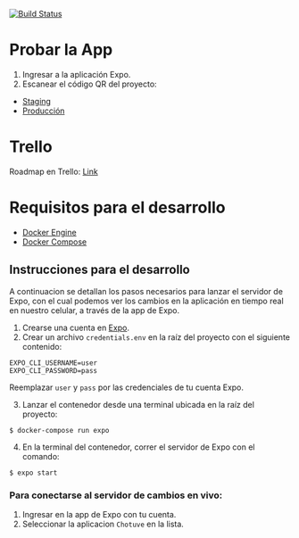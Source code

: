[![Build Status](https://travis-ci.com/javier2409/Chotuve-Android.svg?token=6UKn2UCvxXefMef1FKs7&branch=master)](https://travis-ci.com/javier2409/Chotuve-Android)

Probar la App
=============

1. Ingresar a la aplicación Expo.
2. Escanear el código QR del proyecto:

- [Staging](https://expo.io/@javier2409/Chotuve?release-channel=staging)
- [Producción](https://expo.io/@javier2409/Chotuve?release-channel=prod)

Trello
========

Roadmap en Trello: [Link](https://trello.com/invite/b/8W86DsUl/ab98b2135c832c132ce42357f1546798/chotuve-android)

Requisitos para el desarrollo
=============================
- [Docker Engine](https://docs.docker.com/engine/install/)
- [Docker Compose](https://docs.docker.com/compose/install/)

## Instrucciones para el desarrollo

A continuacion se detallan los pasos necesarios para lanzar el servidor de Expo, con el cual podemos ver los cambios en la aplicación en tiempo real en nuestro celular, a través de la app de Expo.

1. Crearse una cuenta en [Expo](https://expo.io/).
2. Crear un archivo `credentials.env` en la raíz del proyecto con el siguiente contenido:

```
EXPO_CLI_USERNAME=user
EXPO_CLI_PASSWORD=pass
```
Reemplazar `user` y `pass` por las credenciales de tu cuenta Expo.

3. Lanzar el contenedor desde una terminal ubicada en la raíz del proyecto:

```console
$ docker-compose run expo
```

4. En la terminal del contenedor, correr el servidor de Expo con el comando:

```console
$ expo start
```

### Para conectarse al servidor de cambios en vivo:

1. Ingresar en la app de Expo con tu cuenta.
2. Seleccionar la aplicacion `Chotuve` en la lista.
